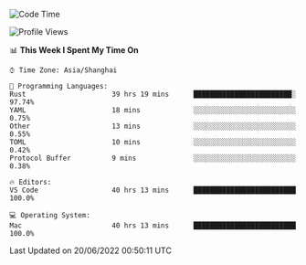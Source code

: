 <!--START_SECTION:waka-->
![Code Time](http://img.shields.io/badge/Code%20Time-1%2C414%20hrs%2036%20mins-blue)

![Profile Views](http://img.shields.io/badge/Profile%20Views-13-blue)

📊 **This Week I Spent My Time On** 

```text
⌚︎ Time Zone: Asia/Shanghai

💬 Programming Languages: 
Rust                     39 hrs 19 mins      ████████████████████████░   97.74% 
YAML                     18 mins             ░░░░░░░░░░░░░░░░░░░░░░░░░   0.75% 
Other                    13 mins             ░░░░░░░░░░░░░░░░░░░░░░░░░   0.55% 
TOML                     10 mins             ░░░░░░░░░░░░░░░░░░░░░░░░░   0.42% 
Protocol Buffer          9 mins              ░░░░░░░░░░░░░░░░░░░░░░░░░   0.38%

🔥 Editors: 
VS Code                  40 hrs 13 mins      █████████████████████████   100.0%

💻 Operating System: 
Mac                      40 hrs 13 mins      █████████████████████████   100.0%

```


 Last Updated on 20/06/2022 00:50:11 UTC
<!--END_SECTION:waka-->
